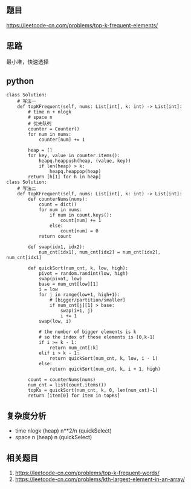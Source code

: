 ## 题目
https://leetcode-cn.com/problems/top-k-frequent-elements/

## 思路
最小堆，快速选择

## python
```python3
class Solution:
    # 写法一
    def topKFrequent(self, nums: List[int], k: int) -> List[int]:   
        # time n + nlogk
        # space n
        # 优先队列
        counter = Counter()
        for num in nums:
            counter[num] += 1

        heap = []
        for key, value in counter.items():
            heapq.heappush(heap, (value, key))
            if len(heap) > k:
                heapq.heappop(heap)
        return [h[1] for h in heap]
class Solution:
    # 写法二
    def topKFrequent(self, nums: List[int], k: int) -> List[int]:
        def counterNums(nums):
            count = dict()
            for num in nums:
                if num in count.keys():
                    count[num] += 1
                else:
                    count[num] = 0
            return count
        
        def swap(idx1, idx2):
            num_cnt[idx1], num_cnt[idx2] = num_cnt[idx2], num_cnt[idx1]
        
        def quickSort(num_cnt, k, low, high):
            pivot = random.randint(low, high)
            swap(pivot, low)
            base = num_cnt[low][1]
            i = low
            for j in range(low+1, high+1):
                # [bigger/partition/smaller]
                if num_cnt[j][1] > base:
                    swap(i+1, j)
                    i += 1
            swap(low, i)
            
            # the number of bigger elements is k
            # so the index of these elements is [0,k-1]
            if i >= k - 1:
                return num_cnt[:k]
            elif i > k - 1:
                return quickSort(num_cnt, k, low, i - 1)
            else:
                return quickSort(num_cnt, k, i + 1, high)

        count = counterNums(nums)
        num_cnt = list(count.items())
        topKs = quickSort(num_cnt, k, 0, len(num_cnt)-1)
        return [item[0] for item in topKs]
```
## 复杂度分析
* time nlogk (heap) n**2/n (quickSelect)
* space n (heap) n (quickSelect)
## 相关题目
1. https://leetcode-cn.com/problems/top-k-frequent-words/
2. https://leetcode-cn.com/problems/kth-largest-element-in-an-array/
